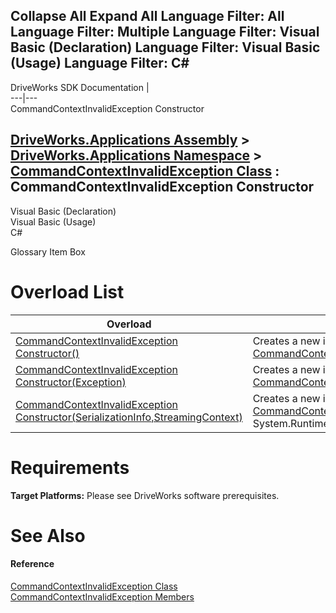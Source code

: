 Collapse All Expand All Language Filter: All  Language Filter: Multiple  Language Filter: Visual Basic (Declaration) Language Filter: Visual Basic (Usage) Language Filter: C#  
---  
DriveWorks SDK Documentation  |   
---|---  
CommandContextInvalidException Constructor   
  
[DriveWorks.Applications Assembly](topic13.md) > [DriveWorks.Applications Namespace](topic16.md) > [CommandContextInvalidException Class](topic671.md) : CommandContextInvalidException Constructor  
---  
  
Visual Basic (Declaration)    
Visual Basic (Usage)    
C# 

Glossary Item Box

# Overload List

Overload| Description  
---|---  
[CommandContextInvalidException Constructor()](topic678.md)| Creates a new instance of the [CommandContextInvalidException](topic671.md) class.   
[CommandContextInvalidException Constructor(Exception)](topic679.md)| Creates a new instance of the [CommandContextInvalidException](topic671.md) class.   
[CommandContextInvalidException Constructor(SerializationInfo,StreamingContext)](topic680.md)| Creates a new instance of the [CommandContextInvalidException](topic671.md) class from System.Runtime.Serialization.SerializationInfo.   
  
# Requirements

**Target Platforms:** Please see DriveWorks software prerequisites.

# See Also

#### Reference

[CommandContextInvalidException Class](topic671.md)   
[CommandContextInvalidException Members](topic672.md)


